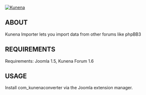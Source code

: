 
[![Kunena](http://www.kunena.org/images/kunena.png)](http://www.kunena.org)


## ABOUT

Kunena Importer lets you import data from other forums like phpBB3

## REQUIREMENTS

Requirements: Joomla 1.5, Kunena Forum 1.6

## USAGE

Install com_kunenaconverter via the Joomla extension manager.
